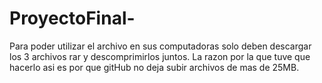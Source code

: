 # ProyectoFinal-
Para poder utilizar el archivo en sus computadoras solo deben descargar los 3 archivos rar  y descomprimirlos juntos. La razon por la que tuve que hacerlo asi es por que gitHub no deja subir archivos de mas de 25MB.
